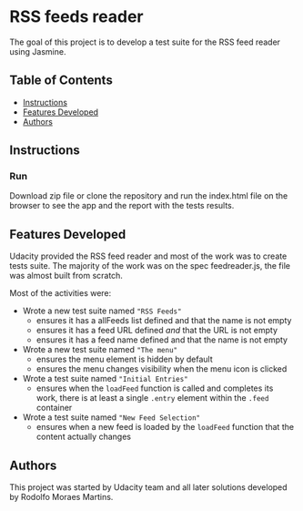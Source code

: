 # RSS feeds reader
The goal of this project is to develop a test suite for the RSS feed reader using Jasmine.

## Table of Contents

- [Instructions](#instructions)
- [Features Developed](#featuresDeveloped)
- [Authors](#authors)

## Instructions

### Run
Download zip file or clone the repository and run the index.html file on the browser to see the app and the report with the tests results.

## Features Developed
Udacity provided the RSS feed reader and most of the work was to create tests suite.
The majority of the work was on the spec feedreader.js, the file was almost built from scratch.

Most of the activities were:
- Wrote a new test suite named `"RSS Feeds"`
    - ensures it has a allFeeds list defined and that the name is not empty
    - ensures it has a feed URL defined _and_ that the URL is not empty
    - ensures it has a feed name defined and that the name is not empty
- Wrote a new test suite named `"The menu"`
    - ensures the menu element is hidden by default
    - ensures the menu changes visibility when the menu icon is clicked
- Wrote a test suite named `"Initial Entries"`
    - ensures when the `loadFeed` function is called and completes its work, there is at least a single `.entry` element within the `.feed` container
- Wrote a test suite named `"New Feed Selection"`
    - ensures when a new feed is loaded by the `loadFeed` function that the content actually changes

## Authors
This project was started by Udacity team and all later solutions developed by Rodolfo Moraes Martins.
